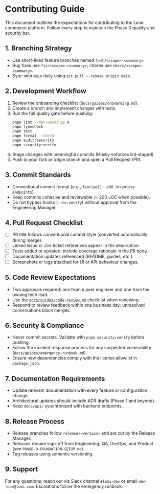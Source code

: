 # Contributing Guide

This document outlines the expectations for contributing to the Lumi commerce platform. Follow every step to maintain the Phase 0 quality and security bar.

## 1. Branching Strategy

- Use short-lived feature branches named `feat/<scope>-<summary>`.
- Bug fixes use `fix/<scope>-<summary>`; chores use `chore/<scope>-<summary>`.
- Sync with `main` daily using `git pull --rebase origin main`.

## 2. Development Workflow

1. Review the onboarding checklist (`docs/guides/onboarding.md`).
2. Create a branch and implement changes with tests.
3. Run the full quality gate before pushing:
   ```bash
   pnpm lint --max-warnings 0
   pnpm typecheck
   pnpm test
   pnpm format --check
   pnpm audit:security
   pnpm security:verify
   ```
4. Stage changes with meaningful commits (Husky enforces lint-staged).
5. Push to your fork or origin branch and open a Pull Request (PR).

## 3. Commit Standards

- Conventional commit format (e.g., `feat(api): add inventory endpoints`).
- Keep commits cohesive and reviewable (< 200 LOC when possible).
- Do not bypass hooks (`--no-verify`) without approval from the Engineering Manager.

## 4. Pull Request Checklist

- [ ] PR title follows conventional commit style (converted automatically during merge).
- [ ] Linked issue or Jira ticket references appear in the description.
- [ ] Tests added or updated; include coverage rationale in the PR body.
- [ ] Documentation updates referenced (README, guides, etc.).
- [ ] Screenshots or logs attached for UI or API behaviour changes.

## 5. Code Review Expectations

- Two approvals required: one from a peer engineer and one from the owning tech lead.
- Use the [`docs/guides/code-review.md`](docs/guides/code-review.md) checklist when reviewing.
- Respond to review feedback within one business day; unresolved conversations block merges.

## 6. Security & Compliance

- Never commit secrets. Validate with `pnpm security:verify` before pushing.
- Follow the incident response process for any suspected vulnerability (`docs/guides/emergency-runbook.md`).
- Ensure new dependencies comply with the license allowlist in `package.json`.

## 7. Documentation Requirements

- Update relevant documentation with every feature or configuration change.
- Architectural updates should include ADR drafts (Phase 1 and beyond).
- Keep `docs/api/` synchronized with backend endpoints.

## 8. Release Process

- Release branches follow `release/<version>` and are cut by the Release Manager.
- Releases require sign-off from Engineering, QA, DevOps, and Product (see `PHASE-0-FOUNDATION-SETUP.md`).
- Tag releases using semantic versioning.

## 9. Support

For any questions, reach out via Slack channel `#lumi-dev` or email `dev-team@lumi.com`. Escalations follow the emergency runbook.
